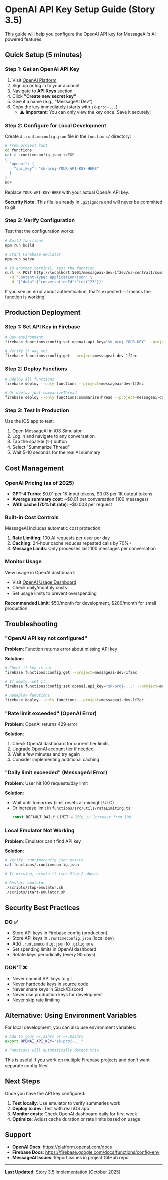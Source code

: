 # OpenAI API Key Setup Guide (Story 3.5)

This guide will help you configure the OpenAI API key for MessageAI's AI-powered features.

## Quick Setup (5 minutes)

### Step 1: Get an OpenAI API Key

1. Visit [OpenAI Platform](https://platform.openai.com/)
2. Sign up or log in to your account
3. Navigate to **API Keys** section
4. Click **"Create new secret key"**
5. Give it a name (e.g., "MessageAI Dev")
6. Copy the key immediately (starts with `sk-proj-...`)
   - ⚠️ **Important**: You can only view the key once. Save it securely!

### Step 2: Configure for Local Development

Create a `.runtimeconfig.json` file in the `functions/` directory:

```bash
# From project root
cd functions
cat > .runtimeconfig.json <<EOF
{
  "openai": {
    "api_key": "sk-proj-YOUR-API-KEY-HERE"
  }
}
EOF
```

Replace `YOUR-API-KEY-HERE` with your actual OpenAI API key.

**Security Note:** This file is already in `.gitignore` and will never be committed to git.

### Step 3: Verify Configuration

Test that the configuration works:

```bash
# Build functions
npm run build

# Start Firebase emulator
npm run serve

# In another terminal, test the function
curl -X POST http://localhost:5001/messageai-dev-1f2ec/us-central1/summarizeThread \
  -H "Content-Type: application/json" \
  -d '{"data":{"conversationId":"test123"}}'
```

If you see an error about authentication, that's expected - it means the function is working!

## Production Deployment

### Step 1: Set API Key in Firebase

```bash
# Dev environment
firebase functions:config:set openai.api_key="sk-proj-YOUR-KEY" --project=messageai-dev-1f2ec

# Verify it was set
firebase functions:config:get --project=messageai-dev-1f2ec
```

### Step 2: Deploy Functions

```bash
# Deploy all functions
firebase deploy --only functions --project=messageai-dev-1f2ec

# Or deploy just summarizeThread
firebase deploy --only functions:summarizeThread --project=messageai-dev-1f2ec
```

### Step 3: Test in Production

Use the iOS app to test:

1. Open MessageAI in iOS Simulator
2. Log in and navigate to any conversation
3. Tap the sparkle (✨) button
4. Select "Summarize Thread"
5. Wait 5-10 seconds for the real AI summary

## Cost Management

### OpenAI Pricing (as of 2025)

- **GPT-4 Turbo**: $0.01 per 1K input tokens, $0.03 per 1K output tokens
- **Average summary cost**: ~$0.01 per conversation (100 messages)
- **With cache (70% hit rate)**: ~$0.003 per request

### Built-in Cost Controls

MessageAI includes automatic cost protection:

1. **Rate Limiting**: 100 AI requests per user per day
2. **Caching**: 24-hour cache reduces repeated calls by 70%+
3. **Message Limits**: Only processes last 100 messages per conversation

### Monitor Usage

View usage in OpenAI dashboard:
- Visit [OpenAI Usage Dashboard](https://platform.openai.com/usage)
- Check daily/monthly costs
- Set usage limits to prevent overspending

**Recommended Limit**: $50/month for development, $200/month for small production

## Troubleshooting

### "OpenAI API key not configured"

**Problem**: Function returns error about missing API key

**Solution**:
```bash
# Check if key is set
firebase functions:config:get --project=messageai-dev-1f2ec

# If empty, set it
firebase functions:config:set openai.api_key="sk-proj-..." --project=messageai-dev-1f2ec

# Redeploy functions
firebase deploy --only functions --project=messageai-dev-1f2ec
```

### "Rate limit exceeded" (OpenAI Error)

**Problem**: OpenAI returns 429 error

**Solution**:
1. Check OpenAI dashboard for current tier limits
2. Upgrade OpenAI account tier if needed
3. Wait a few minutes and try again
4. Consider implementing additional caching

### "Daily limit exceeded" (MessageAI Error)

**Problem**: User hit 100 requests/day limit

**Solution**:
- Wait until tomorrow (limit resets at midnight UTC)
- Or increase limit in `functions/src/utils/rateLimiting.ts`:
  ```typescript
  const DEFAULT_DAILY_LIMIT = 200; // Increase from 100
  ```

### Local Emulator Not Working

**Problem**: Emulator can't find API key

**Solution**:
```bash
# Verify .runtimeconfig.json exists
cat functions/.runtimeconfig.json

# If missing, create it (see Step 2 above)

# Restart emulator
./scripts/stop-emulator.sh
./scripts/start-emulator.sh
```

## Security Best Practices

### DO ✅

- Store API keys in Firebase config (production)
- Store API keys in `.runtimeconfig.json` (local dev)
- Add `.runtimeconfig.json` to `.gitignore`
- Set spending limits in OpenAI dashboard
- Rotate keys periodically (every 90 days)

### DON'T ❌

- Never commit API keys to git
- Never hardcode keys in source code
- Never share keys in Slack/Discord
- Never use production keys for development
- Never skip rate limiting

## Alternative: Using Environment Variables

For local development, you can also use environment variables:

```bash
# Add to your ~/.zshrc or ~/.bashrc
export OPENAI_API_KEY="sk-proj-..."

# Functions will automatically detect this
```

This is useful if you work on multiple Firebase projects and don't want separate config files.

## Next Steps

Once you have the API key configured:

1. **Test locally**: Use emulator to verify summaries work
2. **Deploy to dev**: Test with real iOS app
3. **Monitor costs**: Check OpenAI dashboard daily for first week
4. **Optimize**: Adjust cache duration or rate limits based on usage

## Support

- **OpenAI Docs**: https://platform.openai.com/docs
- **Firebase Docs**: https://firebase.google.com/docs/functions/config-env
- **MessageAI Issues**: Report issues in project GitHub repo

---

**Last Updated**: Story 3.5 implementation (October 2025)
